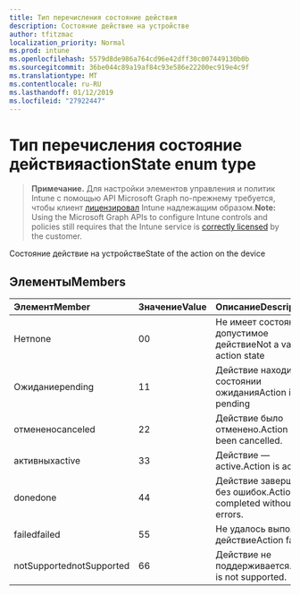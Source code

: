 ```yaml
---
title: Тип перечисления состояние действия
description: Состояние действие на устройстве
author: tfitzmac
localization_priority: Normal
ms.prod: intune
ms.openlocfilehash: 5579d8de986a764cd96e42dff30c007449130b0b
ms.sourcegitcommit: 36be044c89a19af84c93e586e22200ec919e4c9f
ms.translationtype: MT
ms.contentlocale: ru-RU
ms.lasthandoff: 01/12/2019
ms.locfileid: "27922447"
---
```

# <a name="actionstate-enum-type"></a><span data-ttu-id="01eed-103">Тип перечисления состояние действия</span><span class="sxs-lookup"><span data-stu-id="01eed-103">actionState enum type</span></span>

> <span data-ttu-id="01eed-104">**Примечание.** Для настройки элементов управления и политик Intune с помощью API Microsoft Graph по-прежнему требуется, чтобы клиент [лицензировал](https://go.microsoft.com/fwlink/?linkid=839381) Intune надлежащим образом.</span><span class="sxs-lookup"><span data-stu-id="01eed-104">**Note:** Using the Microsoft Graph APIs to configure Intune controls and policies still requires that the Intune service is [correctly licensed](https://go.microsoft.com/fwlink/?linkid=839381) by the customer.</span></span>

<span data-ttu-id="01eed-105">Состояние действие на устройстве</span><span class="sxs-lookup"><span data-stu-id="01eed-105">State of the action on the device</span></span>
## <a name="members"></a><span data-ttu-id="01eed-106">Элементы</span><span class="sxs-lookup"><span data-stu-id="01eed-106">Members</span></span>
|<span data-ttu-id="01eed-107">Элемент</span><span class="sxs-lookup"><span data-stu-id="01eed-107">Member</span></span>|<span data-ttu-id="01eed-108">Значение</span><span class="sxs-lookup"><span data-stu-id="01eed-108">Value</span></span>|<span data-ttu-id="01eed-109">Описание</span><span class="sxs-lookup"><span data-stu-id="01eed-109">Description</span></span>|
|:---|:---|:---|
|<span data-ttu-id="01eed-110">Нет</span><span class="sxs-lookup"><span data-stu-id="01eed-110">none</span></span>|<span data-ttu-id="01eed-111">0</span><span class="sxs-lookup"><span data-stu-id="01eed-111">0</span></span>|<span data-ttu-id="01eed-112">Не имеет состояние допустимое действие</span><span class="sxs-lookup"><span data-stu-id="01eed-112">Not a valid action state</span></span>|
|<span data-ttu-id="01eed-113">Ожидание</span><span class="sxs-lookup"><span data-stu-id="01eed-113">pending</span></span>|<span data-ttu-id="01eed-114">1</span><span class="sxs-lookup"><span data-stu-id="01eed-114">1</span></span>|<span data-ttu-id="01eed-115">Действие находится в состоянии ожидания</span><span class="sxs-lookup"><span data-stu-id="01eed-115">Action is pending</span></span>|
|<span data-ttu-id="01eed-116">отменено</span><span class="sxs-lookup"><span data-stu-id="01eed-116">canceled</span></span>|<span data-ttu-id="01eed-117">2</span><span class="sxs-lookup"><span data-stu-id="01eed-117">2</span></span>|<span data-ttu-id="01eed-118">Действие было отменено.</span><span class="sxs-lookup"><span data-stu-id="01eed-118">Action has been cancelled.</span></span>|
|<span data-ttu-id="01eed-119">активных</span><span class="sxs-lookup"><span data-stu-id="01eed-119">active</span></span>|<span data-ttu-id="01eed-120">3</span><span class="sxs-lookup"><span data-stu-id="01eed-120">3</span></span>|<span data-ttu-id="01eed-121">Действие — active.</span><span class="sxs-lookup"><span data-stu-id="01eed-121">Action is active.</span></span>|
|<span data-ttu-id="01eed-122">done</span><span class="sxs-lookup"><span data-stu-id="01eed-122">done</span></span>|<span data-ttu-id="01eed-123">4</span><span class="sxs-lookup"><span data-stu-id="01eed-123">4</span></span>|<span data-ttu-id="01eed-124">Действие завершается без ошибок.</span><span class="sxs-lookup"><span data-stu-id="01eed-124">Action completed without errors.</span></span>|
|<span data-ttu-id="01eed-125">failed</span><span class="sxs-lookup"><span data-stu-id="01eed-125">failed</span></span>|<span data-ttu-id="01eed-126">5</span><span class="sxs-lookup"><span data-stu-id="01eed-126">5</span></span>|<span data-ttu-id="01eed-127">Не удалось выполнить действие</span><span class="sxs-lookup"><span data-stu-id="01eed-127">Action failed</span></span>|
|<span data-ttu-id="01eed-128">notSupported</span><span class="sxs-lookup"><span data-stu-id="01eed-128">notSupported</span></span>|<span data-ttu-id="01eed-129">6</span><span class="sxs-lookup"><span data-stu-id="01eed-129">6</span></span>|<span data-ttu-id="01eed-130">Действие не поддерживается.</span><span class="sxs-lookup"><span data-stu-id="01eed-130">Action is not supported.</span></span>|



